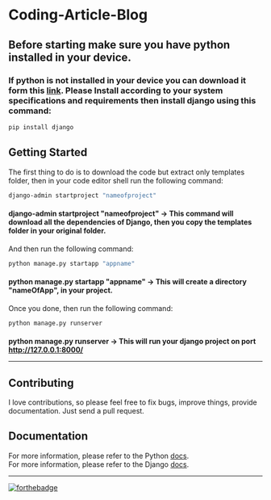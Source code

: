 # Coding-Article-Blog

## Before starting make sure you have python installed in your device.

### If python is not installed in your device you can download it form this [link](https://www.python.org/downloads/). Please Install according to your system specifications and requirements then install django using this command:
```sh
pip install django
```

## Getting Started
The first thing to do is to download the code but extract only templates folder, then in your code editor shell run the following command:
```sh
django-admin startproject "nameofproject"
```
####  django-admin startproject "nameofproject" -> This command will download all the dependencies of Django, then you copy the templates folder in your original folder.

And then run the following command:
```sh
python manage.py startapp "appname"
```
#### python manage.py startapp "appname" -> This will create a directory "nameOfApp", in your project. 

Once you done, then run the following command:
```sh
python manage.py runserver
```
#### python manage.py runserver -> This will run your django project on port http://127.0.0.1:8000/<hr>

## Contributing
I love contributions, so please feel free to fix bugs, improve things, provide documentation. Just send a pull request.

## Documentation
For more information, please refer to the Python [docs](https://www.python.org/doc/).<br>
For more information, please refer to the Django [docs](https://docs.djangoproject.com/en/3.2/).<br><hr>

[![forthebadge](https://forthebadge.com/images/badges/made-with-python.svg)](https://forthebadge.com)
